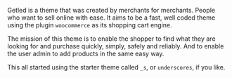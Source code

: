 Getled is a theme that was created by merchants for merchants. People who want to sell online with ease. It aims to be a fast, well coded theme using the plugin `woocommerce` as its shopping cart engine.

The mission of this theme is to enable the shopper to find what they are looking for and purchase quickly, simply, safely and reliably. And to enable the user admin to add products in the same easy way.

 This all started using the starter theme called `_s`, or `underscores`, if you like.
 
